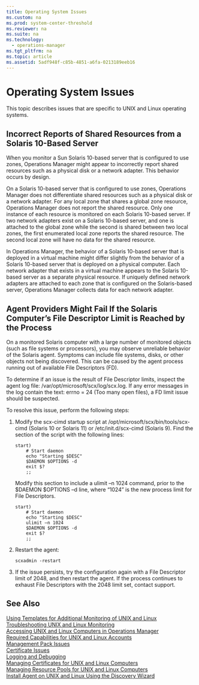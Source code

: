 ```yaml
---
title: Operating System Issues
ms.custom: na
ms.prod: system-center-threshold
ms.reviewer: na
ms.suite: na
ms.technology: 
  - operations-manager
ms.tgt_pltfrm: na
ms.topic: article
ms.assetid: 5adf948f-c85b-4851-a6fa-0213189eeb16
---
```

# Operating System Issues
This topic describes issues that are specific to UNIX and Linux operating systems.  
  
## Incorrect Reports of Shared Resources from a Solaris 10\-Based Server  
When you monitor a Sun Solaris 10\-based server that is configured to use zones, Operations Manager might appear to incorrectly report shared resources such as a physical disk or a network adapter. This behavior occurs by design.  
  
On a Solaris 10\-based server that is configured to use zones, Operations Manager does not differentiate shared resources such as a physical disk or a network adapter. For any local zone that shares a global zone resource, Operations Manager does not report the shared resource. Only one instance of each resource is monitored on each Solaris 10\-based server. If two network adapters exist on a Solaris 10\-based server, and one is attached to the global zone while the second is shared between two local zones, the first enumerated local zone reports the shared resource. The second local zone will have no data for the shared resource.  
  
In Operations Manager, the behavior of a Solaris 10\-based server that is deployed in a virtual machine might differ slightly from the behavior of a Solaris 10\-based server that is deployed on a physical computer. Each network adapter that exists in a virtual machine appears to the Solaris 10\-based server as a separate physical resource. If uniquely defined network adapters are attached to each zone that is configured on the Solaris\-based server, Operations Manager collects data for each network adapter.  
  
## Agent Providers Might Fail If the Solaris Computer’s File Descriptor Limit is Reached by the Process  
On a monitored Solaris computer with a large number of monitored objects \(such as file systems or processors\), you may observe unreliable behavior of the Solaris agent. Symptoms can include file systems, disks, or other objects not being discovered.  This can be caused by the agent process running out of available File Descriptors \(FD\).  
  
To determine if an issue is the result of File Descriptor limits, inspect the agent log file: \/var\/opt\/microsoft\/scx\/log\/scx.log. If any error messages in the log contain the text: errno \= 24 \(Too many open files\), a FD limit issue should be suspected.  
  
To resolve this issue, perform the following steps:  
  
1.  Modify the scx\-cimd startup script at \/opt\/microsoft\/scx\/bin\/tools\/scx\-cimd \(Solaris 10 or Solaris 11\) or \/etc\/init.d\/scx\-cimd \(Solaris 9\). Find the section of the script with the following lines:  
  
    ```  
    start)  
        # Start daemon  
        echo "Starting $DESC"  
        $DAEMON $OPTIONS -d  
        exit $?  
        ;;  
    ```  
  
    Modify this section to include a ulimit –n 1024 command, prior to the $DAEMON $OPTIONS –d line, where “1024” is the new process limit for File Descriptors.  
  
    ```  
    start)  
        # Start daemon  
        echo "Starting $DESC"  
        ulimit –n 1024  
        $DAEMON $OPTIONS -d  
        exit $?  
        ;;  
    ```  
  
2.  Restart the agent:  
  
    ```  
    scxadmin -restart  
    ```  
  
3.  If the issue persists, try the configuration again with a File Descriptor limit of 2048, and then restart the agent. If the process continues to exhaust File Descriptors with the 2048 limit set, contact support.  
  
## See Also  
[Using Templates for Additional Monitoring of UNIX and Linux](../../om/manage/Using-Templates-for-Additional-Monitoring-of-UNIX-and-Linux.md)  
[Troubleshooting UNIX and Linux Monitoring](../../om/manage/Troubleshooting-UNIX-and-Linux-Monitoring.md)  
[Accessing UNIX and Linux Computers in Operations Manager](../../om/manage/Accessing-UNIX-and-Linux-Computers-in-Operations-Manager.md)  
[Required Capabilities for UNIX and Linux Accounts](../../om/manage/Required-Capabilities-for-UNIX-and-Linux-Accounts.md)  
[Management Pack Issues](../../om/manage/Management-Pack-Issues.md)  
[Certificate Issues](../../om/manage/Certificate-Issues.md)  
[Logging and Debugging](../../om/manage/Logging-and-Debugging.md)  
[Managing Certificates for UNIX and Linux Computers](../Topic/Managing%20Certificates%20for%20UNIX%20and%20Linux%20Computers.md)  
[Managing Resource Pools for UNIX and Linux Computers](../../om/manage/Managing-Resource-Pools-for-UNIX-and-Linux-Computers.md)  
[Install Agent on UNIX and Linux Using the Discovery Wizard](../Topic/Install%20Agent%20on%20UNIX%20and%20Linux%20Using%20the%20Discovery%20Wizard.md)  
  
